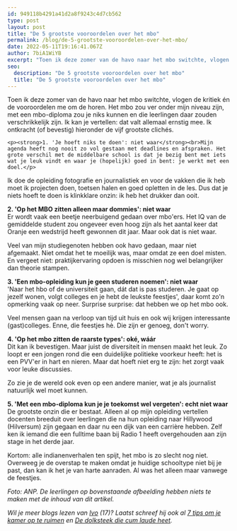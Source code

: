 ```yaml
---
id: 949118b4291a41d2a8f9243c4d7cb562
type: post
layout: post
title: "De 5 grootste vooroordelen over het mbo"
permalink: /blog/de-5-grootste-vooroordelen-over-het-mbo/
date: 2022-05-11T19:16:41.067Z
author: 7biA1WiYB
excerpt: "Toen ik deze zomer van de havo naar het mbo switchte, vlogen de kritiek én de vooroordelen me om de horen. Het mbo zou ver onder mijn niveau zijn, met een mbo-diploma zou je niks kunnen en die leerlingen daar zouden verschrikkelijk zijn. Ik kan je vertellen: dat valt allemaal ernstig mee. Ik ontkracht (of bevestig) hieronder de vijf grootste clichés.  "
seo:
  description: "De 5 grootste vooroordelen over het mbo"
  title: "De 5 grootste vooroordelen over het mbo"
---
```

Toen ik deze zomer van de havo naar het mbo switchte, vlogen de kritiek én de vooroordelen me om de horen. Het mbo zou ver onder mijn niveau zijn, met een mbo-diploma zou je niks kunnen en die leerlingen daar zouden verschrikkelijk zijn. Ik kan je vertellen: dat valt allemaal ernstig mee. Ik ontkracht (of bevestig) hieronder de vijf grootste clichés.  

    <p><strong>1. 'Je hoeft niks te doen': niet waar</strong><br>Mijn agenda heeft nog nooit zo vol gestaan met deadlines en afspraken. Het grote verschil met de middelbare school is dat je bezig bent met iets wat je leuk vindt en waar je (hopelijk) goed in bent: je werkt met een doel.</p>
<p>Ik doe de opleiding fotografie en journalistiek en voor de vakken die ik heb moet ik projecten doen, toetsen halen en goed opletten in de les. Dus dat je niets hoeft te doen is klinkklare onzin: ik heb het drukker dan ooit.</p>
<p><strong>2. 'Op het MBO zitten alleen maar dommies': niet waar</strong><br>Er wordt vaak een beetje neerbuigend gedaan over mbo'ers. Het IQ van de gemiddelde student zou ongeveer even hoog zijn als het aantal keer dat Oranje een wedstrijd heeft gewonnen dit jaar. Maar ook dat is niet waar.</p>
<p>Veel van mijn studiegenoten hebben ook havo gedaan, maar niet afgemaakt. Niet omdat het te moeilijk was, maar omdat ze een doel misten. En vergeet niet: praktijkervaring opdoen is misschien nog wel belangrijker dan theorie stampen.</p>
<p><strong>3. 'Een mbo-opleiding kun je geen studeren noemen': niet waar</strong><br>'Naar het hbo of de universiteit gaan, dát dat is pas studeren. Je gaat op jezelf wonen, volgt colleges en je hebt de leukste feestjes', daar komt zo'n opmerking vaak op neer. Surprise surprise: dat hebben we op het mbo ook.</p>
<p>Veel mensen gaan na verloop van tijd uit huis en ook wij krijgen interessante (gast)colleges. Enne, die feestjes hè. Die zijn er genoeg, don't worry.</p>
<p><strong>4. 'Op het mbo zitten de raarste types': oké, wáár</strong><br>Dit kan ik bevestigen. Maar juist de diversiteit in mensen maakt het leuk. Zo loopt er een jongen rond die een duidelijke politieke voorkeur heeft: het is een PVV'er in hart en nieren. Maar dat hoeft niet erg te zijn: het zorgt vaak voor leuke discussies.</p>
<p>Zo zie je de wereld ook even op een andere manier, wat je als journalist natuurlijk wel moet kunnen. </p>
<p><strong>5. 'Met een mbo-diploma kun je je toekomst wel vergeten': echt niet waar</strong><br>De grootste onzin die er bestaat. Alleen al op mijn opleiding vertellen docenten breeduit over leerlingen die na hun opleiding naar Hillywood (Hilversum) zijn gegaan en daar nu een dijk van een carrière hebben. Zelf ken ik iemand die een fulltime baan bij Radio 1 heeft overgehouden aan zijn stage in het derde jaar. </p>
<p>Kortom: alle indianenverhalen ten spijt, het mbo is zo slecht nog niet. Overweeg je de overstap te maken omdat je huidige schooltype niet bij je past, dan kan ik het je van harte aanraden. Al was het alleen maar vanwege de feestjes.</p>
<p><em>Foto: ANP. De leerlingen op bovenstaande afbeelding hebben niets te maken met de inhoud van dit artikel.</em></p>
<p><em>Wil je meer blogs lezen van <a href="sevendays.nl/users/ivo-pasveer">Ivo</a> (17)? Laatst schreef hij ook al <a href="https://original.sevendays.nl/blog/7-tips-om-je-kamer-op-te-ruimen">7 tips om je kamer op te ruimen</a> en <a href="https://original.sevendays.nl/blog/de-dolksteek-die-cum-laude-heet">De dolksteek die cum laude heet</a>.</em></p>  
